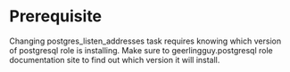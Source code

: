 # Prerequisite
Changing postgres_listen_addresses task requires knowing which version of postgresql role is installing. 
Make sure to geerlingguy.postgresql role documentation site to find out which version it will install.
